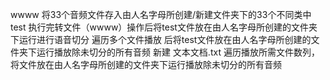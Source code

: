 wwww 将33个音频文件存入由人名字母所创建/新建文件夹下的33个不同类中
test 执行完转文件（wwww）操作后将test文件放在由人名字母所创建的文件夹下运行进行语音切分
遍历多个文件播放 后将test文件放在由人名字母所创建的文件夹下运行播放除未切分的所有音频
新建 文本文档.txt 遍历播放所需文件数列，将文件放在由人名字母所创建的文件夹下运行播放除未切分的所有音频
